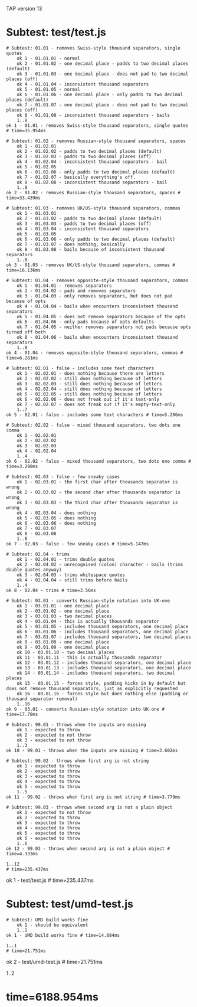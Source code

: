 TAP version 13
# Subtest: test/test.js
    # Subtest: 01.01 - removes Swiss-style thousand separators, single quotes
        ok 1 - 01.01.01 - normal
        ok 2 - 01.01.02 - one decimal place - padds to two decimal places (default)
        ok 3 - 01.01.03 - one decimal place - does not pad to two decimal places (off)
        ok 4 - 01.01.04 - inconsistent thousand separators
        ok 5 - 01.01.05 - normal
        ok 6 - 01.01.06 - one decimal place - only padds to two decimal places (default)
        ok 7 - 01.01.07 - one decimal place - does not pad to two decimal places (off)
        ok 8 - 01.01.08 - inconsistent thousand separators - bails
        1..8
    ok 1 - 01.01 - removes Swiss-style thousand separators, single quotes # time=35.954ms
    
    # Subtest: 01.02 - removes Russian-style thousand separators, spaces
        ok 1 - 01.02.01
        ok 2 - 01.02.02 - padds to two decimal places (default)
        ok 3 - 01.02.03 - padds to two decimal places (off)
        ok 4 - 01.02.04 - inconsistent thousand separators - bail
        ok 5 - 01.02.05
        ok 6 - 01.02.06 - only padds to two decimal places (default)
        ok 7 - 01.02.07 - basically everything's off.
        ok 8 - 01.02.08 - inconsistent thousand separators - bail
        1..8
    ok 2 - 01.02 - removes Russian-style thousand separators, spaces # time=33.439ms
    
    # Subtest: 01.03 - removes UK/US-style thousand separators, commas
        ok 1 - 01.03.01
        ok 2 - 01.03.02 - padds to two decimal places (default)
        ok 3 - 01.03.03 - padds to two decimal places (off)
        ok 4 - 01.03.04 - inconsistent thousand separators
        ok 5 - 01.03.05
        ok 6 - 01.03.06 - only padds to two decimal places (default)
        ok 7 - 01.03.07 - does nothing, basically
        ok 8 - 01.03.08 - bails because of inconsistent thousand separators
        1..8
    ok 3 - 01.03 - removes UK/US-style thousand separators, commas # time=16.136ms
    
    # Subtest: 01.04 - removes opposite-style thousand separators, commas
        ok 1 - 01.04.01 - removes separators
        ok 2 - 01.04.02 - pads and removes separators
        ok 3 - 01.04.03 - only removes separators, but does not pad because of opts
        ok 4 - 01.04.04 - bails when encounters inconsistent thousand separators
        ok 5 - 01.04.05 - does not remove separators because of the opts
        ok 6 - 01.04.06 - only pads because of opts defaults
        ok 7 - 01.04.05 - neither removes separators not pads because opts turned off both
        ok 8 - 01.04.06 - bails when encounters inconsistent thousand separators
        1..8
    ok 4 - 01.04 - removes opposite-style thousand separators, commas # time=6.281ms
    
    # Subtest: 02.01 - false - includes some text characters
        ok 1 - 02.02.01 - does nothing because there are letters
        ok 2 - 02.02.02 - still does nothing because of letters
        ok 3 - 02.02.03 - still does nothing because of letters
        ok 4 - 02.02.04 - still does nothing because of letters
        ok 5 - 02.02.05 - still does nothing because of letters
        ok 6 - 02.02.06 - does not freak out if it's text-only
        ok 7 - 02.02.07 - does not freak out if it's empty-text-only
        1..7
    ok 5 - 02.01 - false - includes some text characters # time=5.206ms
    
    # Subtest: 02.02 - false - mixed thousand separators, two dots one comma
        ok 1 - 02.02.01
        ok 2 - 02.02.02
        ok 3 - 02.02.03
        ok 4 - 02.02.04
        1..4
    ok 6 - 02.02 - false - mixed thousand separators, two dots one comma # time=3.298ms
    
    # Subtest: 02.03 - false - few sneaky cases
        ok 1 - 02.03.01 - the first char after thousands separator is wrong
        ok 2 - 02.03.02 - the second char after thousands separator is wrong
        ok 3 - 02.03.03 - the third char after thousands separator is wrong
        ok 4 - 02.03.04 - does nothing
        ok 5 - 02.03.05 - does nothing
        ok 6 - 02.03.06 - does nothing
        ok 7 - 02.03.07
        ok 8 - 02.03.08
        1..8
    ok 7 - 02.03 - false - few sneaky cases # time=5.147ms
    
    # Subtest: 02.04 - trims
        ok 1 - 02.04.01 - trims double quotes
        ok 2 - 02.04.02 - unrecognised (colon) character - bails (trims double quotes anyway)
        ok 3 - 02.04.03 - trims whitespace quotes
        ok 4 - 02.04.04 - still trims before bails
        1..4
    ok 8 - 02.04 - trims # time=3.56ms
    
    # Subtest: 03.01 - converts Russian-style notation into UK-one
        ok 1 - 03.01.01 - one decimal place
        ok 2 - 03.01.02 - one decimal place
        ok 3 - 03.01.03 - two decimal places
        ok 4 - 03.01.04 - this is actually thousands separator
        ok 5 - 03.01.05 - includes thousand separators, one decimal place
        ok 6 - 03.01.06 - includes thousand separators, one decimal place
        ok 7 - 03.01.07 - includes thousand separators, two decimal places
        ok 8 - 03.01.08 - one decimal place
        ok 9 - 03.01.09 - one decimal place
        ok 10 - 03.01.10 - two decimal places
        ok 11 - 03.01.11 - this is actually thousands separator
        ok 12 - 03.01.12 - includes thousand separators, one decimal place
        ok 13 - 03.01.13 - includes thousand separators, one decimal place
        ok 14 - 03.01.14 - includes thousand separators, two decimal places
        ok 15 - 03.01.15 - forces style, padding kicks in by default but does not remove thousand separators, just as explicitly requested
        ok 16 - 03.01.16 - forces style but does nothing else (padding or thousand separator removal)
        1..16
    ok 9 - 03.01 - converts Russian-style notation into UK-one # time=17.78ms
    
    # Subtest: 99.01 - throws when the inputs are missing
        ok 1 - expected to throw
        ok 2 - expected to not throw
        ok 3 - expected to not throw
        1..3
    ok 10 - 99.01 - throws when the inputs are missing # time=3.602ms
    
    # Subtest: 99.02 - throws when first arg is not string
        ok 1 - expected to throw
        ok 2 - expected to throw
        ok 3 - expected to throw
        ok 4 - expected to throw
        ok 5 - expected to throw
        1..5
    ok 11 - 99.02 - throws when first arg is not string # time=3.779ms
    
    # Subtest: 99.03 - throws when second arg is not a plain object
        ok 1 - expected to not throw
        ok 2 - expected to throw
        ok 3 - expected to throw
        ok 4 - expected to throw
        ok 5 - expected to throw
        ok 6 - expected to throw
        1..6
    ok 12 - 99.03 - throws when second arg is not a plain object # time=4.333ms
    
    1..12
    # time=235.437ms
ok 1 - test/test.js # time=235.437ms

# Subtest: test/umd-test.js
    # Subtest: UMD build works fine
        ok 1 - should be equivalent
        1..1
    ok 1 - UMD build works fine # time=14.084ms
    
    1..1
    # time=21.751ms
ok 2 - test/umd-test.js # time=21.751ms

1..2
# time=6188.954ms
